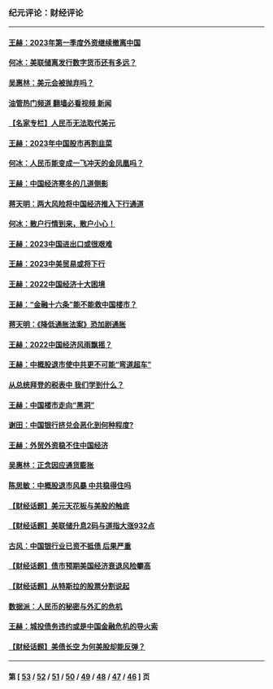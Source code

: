 ### 纪元评论：财经评论
---
#### [王赫：2023年第一季度外资继续撤离中国](../../pages/nsc1026/n13988870.md?06210330) 
#### [何冰：美联储离发行数字货币还有多远？](../../pages/nsc1026/n13986109.md?06210330) 
#### [吴惠林：美元会被抛弃吗？](../../pages/nsc1026/n13984087.md?06210330) 
#### [油管热门频道 翻墙必看视频 新闻](ok?06210330)
#### [【名家专栏】人民币无法取代美元](../../pages/nsc1026/n13974270.md?06210330) 
#### [王赫：2023年中国股市再割韭菜](../../pages/nsc1026/n13965334.md?06210330) 
#### [何冰：人民币能变成一飞冲天的金凤凰吗？](../../pages/nsc1026/n13964999.md?06210330) 
#### [王赫：中国经济寒冬的几道侧影](../../pages/nsc1026/n13932953.md?06210330) 
#### [蒋天明：两大风险将中国经济推入下行通道](../../pages/nsc1026/n13929820.md?06210330) 
#### [何冰：散户行情到来，散户小心！](../../pages/nsc1026/n13928308.md?06210330) 
#### [王赫：2023中国进出口或很艰难](../../pages/nsc1026/n13911515.md?06210330) 
#### [王赫：2023中美贸易或将下行](../../pages/nsc1026/n13899005.md?06210330) 
#### [王赫：2022中国经济十大困境](../../pages/nsc1026/n13883766.md?06210330) 
#### [王赫：“金融十六条”能不能救中国楼市？](../../pages/nsc1026/n13868431.md?06210330) 
#### [蒋天明：《降低通胀法案》恐加剧通胀](../../pages/nsc1026/n13806996.md?06210330) 
#### [王赫：2022中国经济风雨飘摇？](../../pages/nsc1026/n13803207.md?06210330) 
#### [王赫：中概股退市使中共更不可能“弯道超车”](../../pages/nsc1026/n13802858.md?06210330) 
#### [从总统拜登的税表中 我们学到什么？](../../pages/nsc1026/n13773081.md?06210330) 
#### [王赫：中国楼市走向“黑洞”](../../pages/nsc1026/n13770647.md?06210330) 
#### [谢田：中国银行挤兑会恶化到何种程度?](../../pages/nsc1026/n13766965.md?06210330) 
#### [王赫：外贸外资稳不住中国经济](../../pages/nsc1026/n13753933.md?06210330) 
#### [吴惠林：正念因应通货膨胀](../../pages/nsc1026/n13750350.md?06210330) 
#### [陈思敏：中概股退市风暴 中共稳得住吗](../../pages/nsc1026/n13738978.md?06210330) 
#### [【财经话题】美元天花板与美股的触底](../../pages/nsc1026/n13736495.md?06210330) 
#### [【财经话题】美联储升息2码与道指大涨932点](../../pages/nsc1026/n13727377.md?06210330) 
#### [古风：中国银行业已资不抵债 后果严重](../../pages/nsc1026/n13726111.md?06210330) 
#### [【财经话题】债市预期美国经济衰退风险攀高](../../pages/nsc1026/n13698043.md?06210330) 
#### [【财经话题】从特斯拉的股票分割说起](../../pages/nsc1026/n13679733.md?06210330) 
#### [数据派：人民币的秘密与外汇的危机](../../pages/nsc1026/n13667092.md?06210330) 
#### [王赫：城投债务违约或是中国金融危机的导火索](../../pages/nsc1026/n13665322.md?06210330) 
#### [【财经话题】美债长空 为何美股却能反弹？](../../pages/nsc1026/n13665895.md?06210330) 

---
#### 第 [ [53](./53.md?06210330) / [52](./52.md?06210330) / [51](./51.md?06210330) / [50](./50.md?06210330) / [49](./49.md?06210330) / [48](./48.md?06210330) / [47](./47.md?06210330) / [46](./46.md?06210330) ] 页
